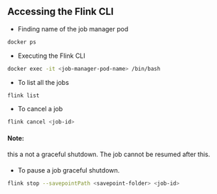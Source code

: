## Accessing the Flink CLI

- Finding name of the job manager pod
```sh
docker ps 
```
- Executing the Flink CLI
```sh
docker exec -it <job-manager-pod-name> /bin/bash
```
- To list all the jobs
```sh
flink list
```
- To cancel a job
```sh
flink cancel <job-id>
```
#### Note:
this a not a graceful shutdown. The job cannot be resumed after this.
####
- To pause a job graceful shutdown.
```sh
flink stop --savepointPath <savepoint-folder> <job-id>
```
